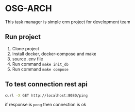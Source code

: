 # OSG-ARCH
This task manager is simple crm project for development team

## Run project
1. Clone project
2. Install docker, docker-compose and make
3. source .env file
4. Run command `make init_db`
5. Run command `make compose`

## To test connection rest api
```bash
curl -X GET http://localhost:8080/ping
```

if response is `pong` then connection is ok

